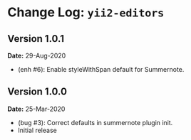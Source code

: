 Change Log: `yii2-editors`
==========================

## Version 1.0.1

**Date:** 29-Aug-2020

- (enh #6): Enable styleWithSpan default for Summernote.

## Version 1.0.0

**Date:** 25-Mar-2020

- (bug #3): Correct defaults in summernote plugin init.
- Initial release 
